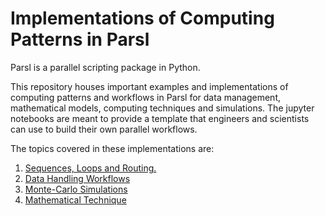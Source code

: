 # Implementations of Computing Patterns in Parsl

Parsl is a parallel scripting package in Python.

This repository houses important examples and implementations of computing patterns and workflows in Parsl for data management, mathematical models, computing techniques and simulations. The jupyter notebooks are meant to provide a template that engineers and scientists can use to build their own parallel workflows.

The topics covered in these implementations are: 

1. [Sequences, Loops and Routing.](https://github.com/Parsl/parallel_patterns/blob/master/Sequences%20and%20Loops.ipynb)
2. [Data Handling Workflows](https://github.com/Parsl/parallel_patterns/blob/master/Data%20Handling%20Workflows.ipynb)
3. [Monte-Carlo Simulations](https://github.com/Parsl/parallel_patterns/blob/master/Monte-Carlo%20Simulations.ipynb)
4. [Mathematical Technique](https://github.com/Parsl/parallel_patterns/blob/master/Mathematical%20Techniques.ipynb)
